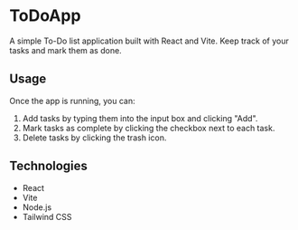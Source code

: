 # ToDoApp

A simple To-Do list application built with React and Vite. Keep track of your tasks and mark them as done.

## Usage
Once the app is running, you can:

1. Add tasks by typing them into the input box and clicking "Add".
2. Mark tasks as complete by clicking the checkbox next to each task.
3. Delete tasks by clicking the trash icon.

## Technologies

- React
- Vite
- Node.js
- Tailwind CSS
